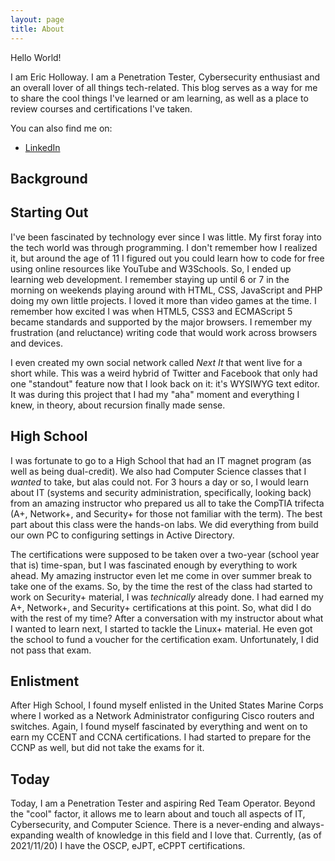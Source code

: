 ```yaml
---
layout: page
title: About
---
```


Hello World!

I am Eric Holloway. I am a Penetration Tester, Cybersecurity enthusiast and an overall lover of all things tech-related. This blog serves as a way for me to share the cool things I've learned or am learning, as well as a place to review courses and certifications I've taken. 

You can also find me on:
- [LinkedIn](https://www.linkedin.com/in/eric-holloway-21b3168a/)

## Background

## Starting Out

I've been fascinated by technology ever since I was little. My first foray into the tech world was through programming. I don't remember how I realized it, but around the age of 11 I figured out you could learn how to code for free using online resources like YouTube and W3Schools. So, I ended up learning web development. I remember staying up until 6 or 7 in the morning on weekends playing around with HTML, CSS, JavaScript and PHP doing my own little projects. I loved it more than video games at the time. I remember how excited I was when HTML5, CSS3 and ECMAScript 5 became standards and supported by the major browsers. I remember my frustration (and reluctance) writing code that would work across browsers and devices. 

I even created my own social network called *Next It* that went live for a short while. This was a weird hybrid of Twitter and Facebook that only had one "standout" feature now that I look back on it: it's WYSIWYG text editor. It was during this project that I had my "aha" moment and everything I knew, in theory, about recursion finally made sense.

## High School

I was fortunate to go to a High School that had an IT magnet program (as well as being dual-credit). We also had Computer Science classes that I *wanted* to take, but alas could not. For 3 hours a day or so, I would learn about IT (systems and security administration, specifically, looking back) from an amazing instructor who prepared us all to take the CompTIA trifecta (A+, Network+, and Security+ for those not familiar with the term). The best part about this class were the hands-on labs. We did everything from build our own PC to configuring settings in Active Directory.

The certifications were supposed to be taken over a two-year (school year that is) time-span, but I was fascinated enough by everything to work ahead. My amazing instructor even let me come in over summer break to take one of the exams. So, by the time the rest of the class had started to work on Security+ material, I was *technically* already done. I had earned my A+, Network+, and Security+ certifications at this point. So, what did I do with the rest of my time? After a conversation with my instructor about what I wanted to learn next, I started to tackle the Linux+ material. He even got the school to fund a voucher for the certification exam. Unfortunately, I did not pass that exam. 

## Enlistment

After High School, I found myself enlisted in the United States Marine Corps where I worked as a Network Administrator configuring Cisco routers and switches. Again, I found myself fascinated by everything and went on to earn my CCENT and CCNA certifications. I had started to prepare for the CCNP as well, but did not take the exams for it. 

## Today

Today, I am a Penetration Tester and aspiring Red Team Operator. Beyond the "cool" factor, it allows me to learn about and touch all aspects of IT, Cybersecurity, and Computer Science. There is a never-ending and always-expanding wealth of knowledge in this field and I love that. Currently, (as of 2021/11/20) I have the OSCP, eJPT, eCPPT certifications.
